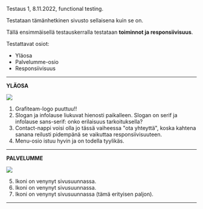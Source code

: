 Testaus 1, 8.11.2022, functional testing.

Testataan tämänhetkinen sivusto sellaisena kuin se on. 

Tällä ensimmäisellä testauskerralla testataan **toiminnot ja responsiivisuus**.

Testattavat osiot:
- Yläosa
- Palvelumme-osio
- Responsiivisuus


____________________________________________

**YLÄOSA**

![](https://gitlab.labranet.jamk.fi/AC8393/grafiteam-projekti/-/raw/master/dokumentit/50-Testaushallinta/testauskuvat/grafiteam_testaus_ylaosa.jpg)

1. Grafiteam-logo puuttuu!!
2. Slogan ja infolause liukuvat hienosti paikalleen. Slogan on serif ja infolause sans-serif: onko erilaisuus tarkoituksella?
3. Contact-nappi voisi olla jo tässä vaiheessa "ota yhteyttä", koska kahtena sanana reilusti pidempänä se vaikuttaa responsiivisuuteen.
4. Menu-osio istuu hyvin ja on todella tyylikäs.


_____________________________________________

**PALVELUMME**

![](https://gitlab.labranet.jamk.fi/AC8393/grafiteam-projekti/-/raw/master/dokumentit/50-Testaushallinta/testauskuvat/grafiteam_testaus_palvelumme.jpg)

5. Ikoni on venynyt sivusuunnassa.
6. Ikoni on venynyt sivusuunnassa.
7. Ikoni on venynyt sivusuunnassa (tämä erityisen paljon).


____________________________________________




